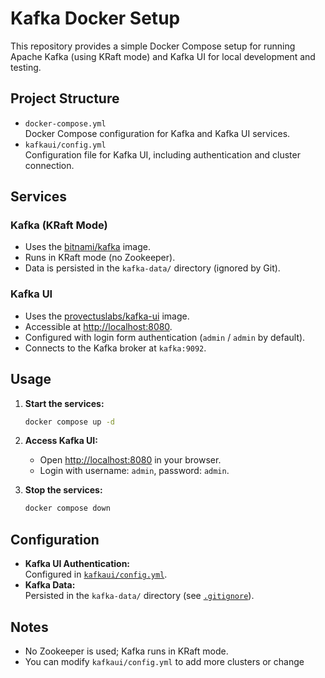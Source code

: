 # Kafka Docker Setup

This repository provides a simple Docker Compose setup for running Apache Kafka (using KRaft mode) and Kafka UI for local development and testing.

## Project Structure

- `docker-compose.yml`  
  Docker Compose configuration for Kafka and Kafka UI services.
- `kafkaui/config.yml`  
  Configuration file for Kafka UI, including authentication and cluster connection.

## Services

### Kafka (KRaft Mode)
- Uses the [bitnami/kafka](https://hub.docker.com/r/bitnami/kafka) image.
- Runs in KRaft mode (no Zookeeper).
- Data is persisted in the `kafka-data/` directory (ignored by Git).

### Kafka UI
- Uses the [provectuslabs/kafka-ui](https://github.com/provectus/kafka-ui) image.
- Accessible at [http://localhost:8080](http://localhost:8080).
- Configured with login form authentication (`admin` / `admin` by default).
- Connects to the Kafka broker at `kafka:9092`.

## Usage

1. **Start the services:**
   ```sh
   docker compose up -d
   ```

2. **Access Kafka UI:**
   - Open [http://localhost:8080](http://localhost:8080) in your browser.
   - Login with username: `admin`, password: `admin`.

3. **Stop the services:**
   ```sh
   docker compose down
   ```

## Configuration

- **Kafka UI Authentication:**  
  Configured in [`kafkaui/config.yml`](kafkaui/config.yml).
- **Kafka Data:**  
  Persisted in the `kafka-data/` directory (see [`.gitignore`](.gitignore)).

## Notes

- No Zookeeper is used; Kafka runs in KRaft mode.
- You can modify `kafkaui/config.yml` to add more clusters or change